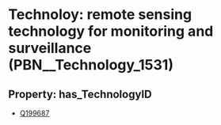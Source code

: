 # Technoloy: __remote sensing technology for monitoring and surveillance__ (PBN__Technology_1531)

## Property: has_TechnologyID

* [Q199687](Q199687)


